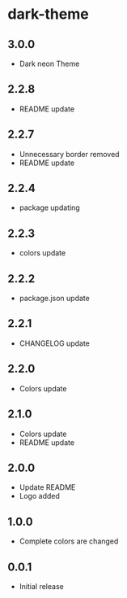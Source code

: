 
# dark-theme

## 3.0.0

- Dark neon Theme

## 2.2.8

- README update

## 2.2.7

- Unnecessary border removed
- README update

## 2.2.4

- package updating

## 2.2.3

- colors update

## 2.2.2

- package.json update

## 2.2.1

- CHANGELOG update

## 2.2.0

- Colors update

## 2.1.0

- Colors update
- README update

## 2.0.0

- Update README
- Logo added

## 1.0.0

- Complete colors are changed 

## 0.0.1

- Initial release
